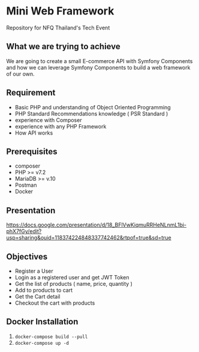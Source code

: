 # Mini Web Framework
Repository for NFQ Thailand's Tech Event

## What we are trying to achieve
We are going to create a small E-commerce API with Symfony Components and how we can leverage Symfony Components to build a web framework of our own.

## Requirement

- Basic PHP and understanding of Object Oriented Programming
- PHP Standard Recommendations knowledge ( PSR Standard )
- experience with Composer
- experience with any PHP Framework
- How API works

## Prerequisites

- composer
- PHP >= v7.2
- MariaDB >= v.10
- Postman
- Docker

## Presentation
https://docs.google.com/presentation/d/18_BFlVwKiqmuRRHeNLnmL1bi-phX7fGy/edit?usp=sharing&ouid=118374224848337742462&rtpof=true&sd=true

## Objectives
- Register a User
- Login as a registered user and get JWT Token
- Get the list of products ( name, price, quantity )
- Add to products to cart
- Get the Cart detail
- Checkout the cart with products

## Docker Installation
1. `docker-compose build --pull`
2. `docker-compose up -d`